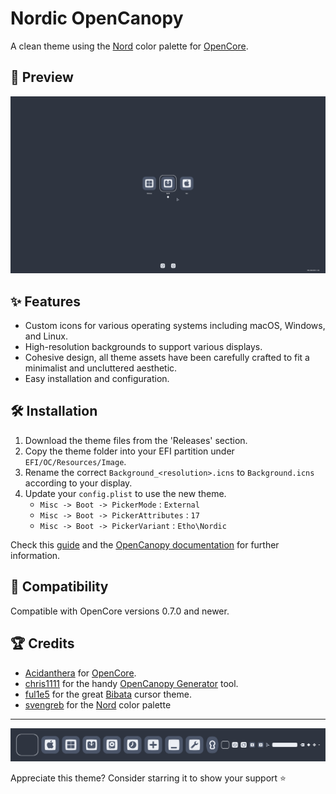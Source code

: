 # Nordic OpenCanopy

A clean theme using the [Nord](https://github.com/nordtheme/nord) color palette for [OpenCore](https://github.com/acidanthera/OpenCorePkg).

## 🌟 Preview

![Theme Screenshot](preview/theme-screenshot.png)

## ✨ Features
- Custom icons for various operating systems including macOS, Windows, and Linux.
- High-resolution backgrounds to support various displays.
- Cohesive design, all theme assets have been carefully crafted to fit a minimalist and uncluttered aesthetic.
- Easy installation and configuration.

## 🛠️ Installation
1. Download the theme files from the 'Releases' section.
2. Copy the theme folder into your EFI partition under `EFI/OC/Resources/Image`.
3. Rename the correct `Background_<resolution>.icns` to `Background.icns` according to your display.
4. Update your `config.plist` to use the new theme. 
    - `Misc -> Boot -> PickerMode` : `External`
    - `Misc -> Boot -> PickerAttributes` : `17`
    - `Misc -> Boot -> PickerVariant` : `Etho\Nordic`

Check this [guide](https://dortania.github.io/OpenCore-Post-Install/cosmetic/gui.html) and the [OpenCanopy documentation](https://dortania.github.io/docs/latest/Configuration.html#opencanopy) for further information.

## 🧩 Compatibility
Compatible with OpenCore versions 0.7.0 and newer.

## 🏆 Credits
- [Acidanthera](https://github.com/acidanthera) for [OpenCore](https://github.com/acidanthera/OpenCorePkg).
- [chris1111](https://github.com/chris1111) for the handy [OpenCanopy Generator](https://github.com/chris1111/OpenCanopy-Generator) tool.
- [ful1e5](https://github.com/ful1e5) for the great [Bibata](https://github.com/ful1e5/Bibata_Cursor) cursor theme.
- [svengreb](https://github.com/svengreb) for the [Nord](https://github.com/nordtheme/nord) color palette

---

![Theme Assets](preview/theme-assets.png)

Appreciate this theme? Consider starring it to show your support ⭐




